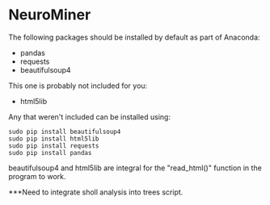 # NeuroMiner
The following packages should be installed by default as part of Anaconda:
+ pandas
+ requests
+ beautifulsoup4

This one is probably not included for you:
+ html5lib

Any that weren't included can be installed using:
```
sudo pip install beautifulsoup4
sudo pip install html5lib
sudo pip install requests
sudo pip install pandas
```


beautifulsoup4 and html5lib are integral for the "read_html()" function in the program to work.


***Need to integrate sholl analysis into trees script.
